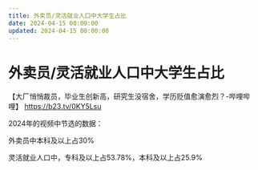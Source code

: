 ```yaml
---
title: 外卖员/灵活就业人口中大学生占比
date: 2024-04-15 00:00:00
updated: 2024-04-15 00:00:00
---
```


# 外卖员/灵活就业人口中大学生占比

【大厂悄悄裁员，毕业生创新高，研究生没宿舍，学历贬值愈演愈烈？-哔哩哔哩】 https://b23.tv/0KY5Lsu

2024年的视频中节选的数据：

外卖员中本科及以上占30%

灵活就业人口中，专科及以上占53.78%，本科及以上占25.9%

